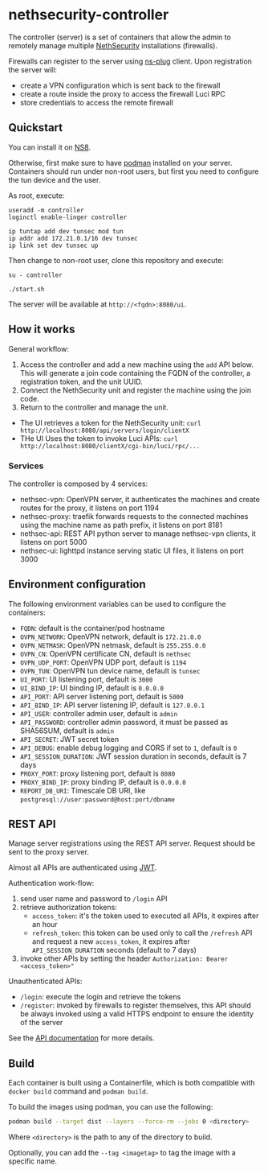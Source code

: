 # nethsecurity-controller

The controller (server) is a set of containers that allow the admin to remotely manage multiple [NethSecurity](https://github.com/NethServer/nethsecurity) installations (firewalls).

Firewalls can register to the server using [ns-plug](https://github.com/NethServer/nethsecurity/tree/master/packages/ns-plug) client. Upon registration the server will:
- create a VPN configuration which is sent back to the firewall
- create a route inside the proxy to access the firewall Luci RPC
- store credentials to access the remote firewall

## Quickstart

You can install it on [NS8](https://github.com/NethServer/ns8-nethsecurity-controller#install).

Otherwise, first make sure to have [podman](https://podman.io/) installed on your server.
Containers should run under non-root users, but first you need to configure the tun device and the user.

As root, execute:
```
useradd -m controller
loginctl enable-linger controller

ip tuntap add dev tunsec mod tun
ip addr add 172.21.0.1/16 dev tunsec
ip link set dev tunsec up
```

Then change to non-root user, clone this repository and execute:
```
su - controller

./start.sh
```

The server will be available at `http://<fqdn>:8080/ui`.

## How it works

General workflow:

1. Access the controller and add a new machine using the `add` API below. This will generate a join code containing the FQDN of the controller, a registration token, and the unit UUID.
2. Connect the NethSecurity unit and register the machine using the join code.
3. Return to the controller and manage the unit.
  - The UI retrieves a token for the NethSecurity unit: `curl http://localhost:8080/api/servers/login/clientX`
  - THe UI Uses the token to invoke Luci APIs: `curl http://localhost:8080/clientX/cgi-bin/luci/rpc/...`


### Services

The controller is composed by 4 services:
- nethsec-vpn: OpenVPN server, it authenticates the machines and create routes for the proxy, it listens on port 1194
- nethsec-proxy: traefik forwards requests to the connected machines using the machine name as path prefix, it listens on port 8181
- nethsec-api: REST API python server to manage nethsec-vpn clients, it listens on port 5000
- nethsec-ui: lighttpd instance serving static UI files, it listens on port 3000

## Environment configuration

The following environment variables can be used to configure the containers:

- `FQDN`: default is the container/pod hostname
- `OVPN_NETWORK`: OpenVPN network, default is `172.21.0.0`
- `OVPN_NETMASK`: OpenVPN netmask, default is `255.255.0.0`
- `OVPN_CN`: OpenVPN certificate CN, default is `nethsec`
- `OVPN_UDP_PORT`: OpenVPN UDP port, default is `1194`
- `OVPN_TUN`: OpenVPN tun device name, default is `tunsec`
- `UI_PORT`: UI listening port, default is `3000`
- `UI_BIND_IP`: UI binding IP, default is `0.0.0.0`
- `API_PORT`: API server listening port, default is `5000`
- `API_BIND_IP`: API server listening IP, default is `127.0.0.1`
- `API_USER`: controller admin user, default is `admin`
- `API_PASSWORD`: controller admin password, it must be passed as SHA56SUM, default is `admin`
- `API_SECRET`: JWT secret token
- `API_DEBUG`: enable debug logging and CORS if set to `1`, default is `0`
- `API_SESSION_DURATION`: JWT session duration in seconds, default is 7 days
- `PROXY_PORT`: proxy listening port, default is `8080`
- `PROXY_BIND_IP`: proxy binding IP, default is `0.0.0.0`
- `REPORT_DB_URI`: Timescale DB URI, like `postgresql://user:password@host:port/dbname`

## REST API

Manage server registrations using the REST API server.
Request should be sent to the proxy server.

Almost all APIs are authenticated using [JWT](https://flask-jwt-extended.readthedocs.io/en/stable/).

Authentication work-flow:

1. send user name and password to `/login` API
2. retrieve authorization tokens:
   - `access_token`: it's the token used to executed all APIs, it expires after an hour
   - `refresh_token`: this token can be used only to call the `/refresh` API and request a new `access_token`, it expires after `API_SESSION_DURATION` seconds (default to 7 days) 
3. invoke other APIs by setting the header `Authorization: Bearer <access_token>"`

Unauthenticated APIs:

- `/login`: execute the login and retrieve the tokens
- `/register`: invoked by firewalls to register themselves, this API should be always invoked using a valid HTTPS endpoint to
  ensure the identity of the server

See the [API documentation](api/README.md) for more details.

## Build

Each container is built using a Containerfile, which is both compatible with `docker build` command and `podman build`.

To build the images using podman, you can use the following:

```bash
podman build --target dist --layers --force-rm --jobs 0 <directory>
```

Where `<directory>` is the path to any of the directory to build.

Optionally, you can add the `--tag <imagetag>` to tag the image with a specific name.
